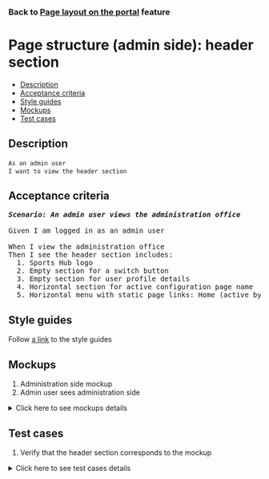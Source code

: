 ### Back to [Page layout on the portal](../../) feature

# Page structure (admin side): header section

- [Description](#description)
- [Acceptance criteria](#acceptance-criteria)
- [Style guides](#style-guides)
- [Mockups](#mockups)
- [Test cases](#test-cases)

## Description

    As an admin user
    I want to view the header section

## Acceptance criteria

<pre>
<b><i>Scenario: An admin user views the administration office</i></b>

Given I am logged in as an admin user

When I view the administration office
Then I see the header section includes:
  1. Sports Hub logo
  2. Empty section for a switch button
  3. Empty section for user profile details
  4. Horizontal section for active configuration page name
  5. Horizontal menu with static page links: Home (active by default), Lifestyle, Video, Dealbook)
</pre>

## Style guides

Follow [a link](https://www.figma.com/proto/0zkkf5WC77OSpvyD6YXpFE/Style-guides?page-id=0%3A1&node-id=19%3A5368&viewport=266%2C48%2C0.54&scaling=min-zoom&starting-point-node-id=19%3A5368) to the style guides

## Mockups

1. Administration side mockup
2. Admin user sees administration side

<details>
  <summary>Click here to see mockups details</summary>

**1. Administration side mockup:**

![Admin user sees administration side](/sports_hub_portal/desktop_application_features/project_layout/images/admin_mockup.png)

**2. Admin user sees administration side:**

![Admin user sees administration side](/sports_hub_portal/desktop_application_features/project_layout/images/admin_side.png)

</details>

## Test cases

1. Verify that the header section corresponds to the mockup

<details>
  <summary>Click here to see test cases details</summary>

### **#1. Verify that admin is able to act as a user by clicking Switch to user view**

|Preconditions|Steps|Expected result
------|-------|----------
|- Go to the Sports Hub home page|1) Log in with admin account|1) View that the header corresponds to the mockup|
</details>
